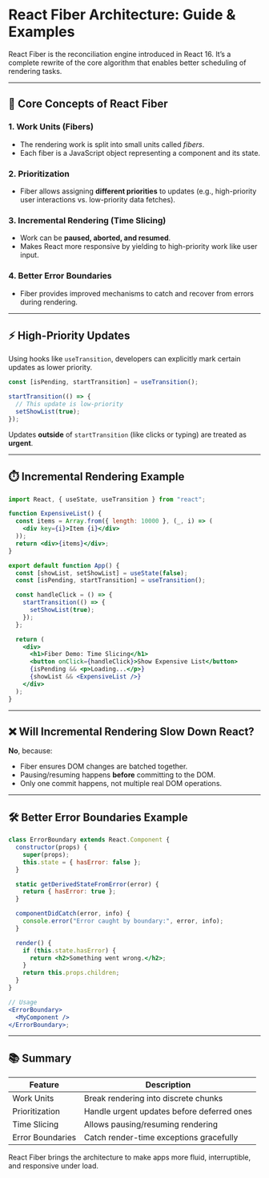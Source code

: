 # React Fiber Architecture: Guide & Examples

React Fiber is the reconciliation engine introduced in React 16. It’s a complete rewrite of the core algorithm that enables better scheduling of rendering tasks.

---

## 🧠 Core Concepts of React Fiber

### 1. **Work Units (Fibers)**

- The rendering work is split into small units called _fibers_.
- Each fiber is a JavaScript object representing a component and its state.

### 2. **Prioritization**

- Fiber allows assigning **different priorities** to updates (e.g., high-priority user interactions vs. low-priority data fetches).

### 3. **Incremental Rendering (Time Slicing)**

- Work can be **paused, aborted, and resumed**.
- Makes React more responsive by yielding to high-priority work like user input.

### 4. **Better Error Boundaries**

- Fiber provides improved mechanisms to catch and recover from errors during rendering.

---

## ⚡ High-Priority Updates

Using hooks like `useTransition`, developers can explicitly mark certain updates as lower priority.

```jsx
const [isPending, startTransition] = useTransition();

startTransition(() => {
  // This update is low-priority
  setShowList(true);
});
```

Updates **outside** of `startTransition` (like clicks or typing) are treated as **urgent**.

---

## ⏱️ Incremental Rendering Example

```jsx
import React, { useState, useTransition } from "react";

function ExpensiveList() {
  const items = Array.from({ length: 10000 }, (_, i) => (
    <div key={i}>Item {i}</div>
  ));
  return <div>{items}</div>;
}

export default function App() {
  const [showList, setShowList] = useState(false);
  const [isPending, startTransition] = useTransition();

  const handleClick = () => {
    startTransition(() => {
      setShowList(true);
    });
  };

  return (
    <div>
      <h1>Fiber Demo: Time Slicing</h1>
      <button onClick={handleClick}>Show Expensive List</button>
      {isPending && <p>Loading...</p>}
      {showList && <ExpensiveList />}
    </div>
  );
}
```

---

## ❌ Will Incremental Rendering Slow Down React?

**No**, because:

- Fiber ensures DOM changes are batched together.
- Pausing/resuming happens **before** committing to the DOM.
- Only one commit happens, not multiple real DOM operations.

---

## 🛠️ Better Error Boundaries Example

```jsx
class ErrorBoundary extends React.Component {
  constructor(props) {
    super(props);
    this.state = { hasError: false };
  }

  static getDerivedStateFromError(error) {
    return { hasError: true };
  }

  componentDidCatch(error, info) {
    console.error("Error caught by boundary:", error, info);
  }

  render() {
    if (this.state.hasError) {
      return <h2>Something went wrong.</h2>;
    }
    return this.props.children;
  }
}

// Usage
<ErrorBoundary>
  <MyComponent />
</ErrorBoundary>;
```

---

## 📚 Summary

| Feature          | Description                                |
| ---------------- | ------------------------------------------ |
| Work Units       | Break rendering into discrete chunks       |
| Prioritization   | Handle urgent updates before deferred ones |
| Time Slicing     | Allows pausing/resuming rendering          |
| Error Boundaries | Catch render-time exceptions gracefully    |

React Fiber brings the architecture to make apps more fluid, interruptible, and responsive under load.
